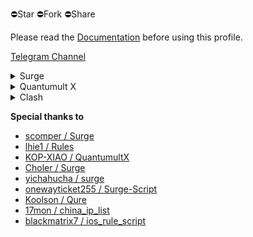 ⛔️Star ⛔️Fork ⛔️Share

Please read the [Documentation](https://www.notion.so/divineengine/b4161dac0412486e9a6f1637a1b2d572) before using this profile.

[Telegram Channel](https://t.me/DivineEngine)

<details>
  <summary>Surge</summary>

Surge is a network toolbox for power users and a high-performance HTTP/SOCKS5 proxy server.

Resources: [Website](https://nssurge.com/) / [Manual](http://manual.nssurge.com/) / [FAQ](https://nssurge.com/support) / [Community](https://community.nssurge.com/)

Profiles(where to go): [Global](https://cdn.jsdelivr.net/gh/ZvonimirSun/Profiles@master/Surge/Outbound.conf) / [China](https://cdn.jsdelivr.net/gh/ZvonimirSun/Profiles@master/Surge/Inbound.conf)

More: [Ruleset](https://cdn.jsdelivr.net/gh/ZvonimirSun/Profiles@master/Surge/Ruleset/) / [Module](https://cdn.jsdelivr.net/gh/ZvonimirSun/Profiles@master/Surge/Module/)

</details>

<details>
  <summary>Quantumult X</summary>

Quantumult X is a powerful network tool for web developers and users who need to customize their proxies.

Resources: [Github](https://github.com/crossutility/Quantumult-X)

Profiles(where to go): [Global](https://cdn.jsdelivr.net/gh/ZvonimirSun/Profiles@master/Quantumult/Outbound.conf) / [China](https://cdn.jsdelivr.net/gh/ZvonimirSun/Profiles@master/Quantumult/Inbound.conf)

More: [Filter Remote](https://cdn.jsdelivr.net/gh/ZvonimirSun/Profiles@master/Quantumult/Filter/) / [Rewrite Remote](https://cdn.jsdelivr.net/gh/ZvonimirSun/Profiles@master/Quantumult/Rewrite/)

</details>

<details>
  <summary>Clash</summary>

A rule-based tunnel in Go.

Profiles(where to go): [Global](https://cdn.jsdelivr.net/gh/ZvonimirSun/Profiles@master/Clash/Outbound.yaml) / [China](https://cdn.jsdelivr.net/gh/ZvonimirSun/Profiles@master/Clash/Inbound.yaml)

Resources: [official Wiki](https://github.com/Dreamacro/clash/wiki) / [Unofficial Clash Wiki](https://lancellc.gitbook.io/clash/)

More: [RuleSet](https://cdn.jsdelivr.net/gh/ZvonimirSun/Profiles@master/Clash/RuleSet/)

</details>

**Special thanks to**

- [scomper / Surge](https://github.com/scomper/Surge)
- [lhie1 / Rules](https://github.com/lhie1/Rules)
- [KOP-XIAO / QuantumultX](https://github.com/KOP-XIAO/QuantumultX)
- [Choler / Surge](https://github.com/Choler/Surge)
- [yichahucha / surge](https://github.com/yichahucha/surge)
- [onewayticket255 / Surge-Script](https://github.com/onewayticket255/Surge-Script)
- [Koolson / Qure](https://github.com/Koolson/Qure)
- [17mon / china_ip_list](https://github.com/17mon/china_ip_list)
- [blackmatrix7 / ios_rule_script](https://github.com/blackmatrix7/ios_rule_script)
